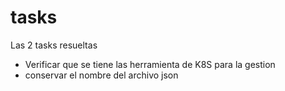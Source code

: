 # tasks
Las 2 tasks resueltas
- Verificar que se tiene las herramienta de K8S para la gestion
- conservar el nombre del archivo json
